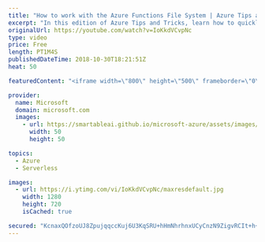 ```yaml
---
title: "How to work with the Azure Functions File System | Azure Tips and Tricks"
excerpt: "In this edition of Azure Tips and Tricks, learn how to quickly rename Azure functions using the Azure Portal Console. Working with the Azure Functions File System, you can easily rename your functions using the command line.      For more tips and tricks, visit: http://azuredev.tips/  Get started with"
originalUrl: https://youtube.com/watch?v=IoKkdVCvpNc
type: video
price: Free
length: PT1M4S
publishedDateTime: 2018-10-30T18:21:51Z
heat: 50

featuredContent: "<iframe width=\"800\" height=\"500\" frameborder=\"0\" src=\"https://www.youtube.com/embed/IoKkdVCvpNc\" allow=\"accelerometer; autoplay; encrypted-media; gyroscope; picture-in-picture\" allowfullscreen></iframe>"

provider:
  name: Microsoft
  domain: microsoft.com
  images:
    - url: https://smartableai.github.io/microsoft-azure/assets/images/organizations/microsoft.com-50x50.jpg
      width: 50
      height: 50

topics:
  - Azure
  - Serverless

images:
  - url: https://i.ytimg.com/vi/IoKkdVCvpNc/maxresdefault.jpg
    width: 1280
    height: 720
    isCached: true

secured: "KcnaxQOfzoUJ8ZpujqqccKuj6U3KqSRU+hHmNhrhnxUCyCnzN9ZigvRCIt+h+z8W4KwSUfdBheq78r302PzUhzqRp6LptkJ97n+uKEb4B5Y3Em57xtc5LjIimyRLWQlqt1pAS+EWqn2w47Ocx/nVNrAi8z+9S+9Zhr98hkwmeaqL9yZL1z9hcHFEZPPdpMkDFcXyIhzNnuD9Zo+dtQaUAvGXnOFHAtIPlLeDwHUekwNfQnhfO+uypgrfb2rKZHZ9Q+Sy7j9ZDowOWaPFi2kMw46tZgnvJ+qKcn9OOkWj94M74picStDyIyDWVOSp+Ift7RfOo06Edt+9dCPs70FFJq29iJfVDWfYyHTOBHOIUeC2FD8aDS7Xp8ARqnxElqN8f5xrGh2+bzvxxyrelaPlPcJ+XbEetQ7FP+Hf7nbCIFQ=;ir/8yIhK1N1E1bKNePAx9Q=="
---
```


